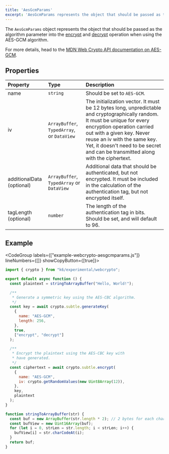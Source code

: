 ```yaml
---
title: 'AesGcmParams'
excerpt: 'AesGcmParams represents the object that should be passed as the algorithm parameter into the encrypt and decrypt operation when using the AES-GCM algorithm.'
---
```


The `AesGcmParams` object represents the object that should be passed as the algorithm parameter into the [encrypt](/javascript-api/k6-experimental/webcrypto/subtlecrypto/encrypt) and [decrypt](/javascript-api/k6-experimental/webcrypto/subtlecrypto/decrypt) operation when using the AES-GCM algorithm.

For more details, head to the [MDN Web Crypto API documentation on AES-GCM](https://developer.mozilla.org/en-US/docs/Web/API/AesGcmParams).

## Properties

| Property                  | Type                                       | Description                                                                                                                                                                                                                                                                                              |
| :------------------------ | :----------------------------------------- | :------------------------------------------------------------------------------------------------------------------------------------------------------------------------------------------------------------------------------------------------------------------------------------------------------- |
| name                      | `string`                                   | Should be set to `AES-GCM`.                                                                                                                                                                                                                                                                              |
| iv                        | `ArrayBuffer`, `TypedArray`, or `DataView` | The initialization vector. It must be 12 bytes long, unpredictable and cryptographically random. It must be unique for every encryption operation carried out with a given key. Never reuse an iv with the same key. Yet, it doesn't need to be secret and can be transmitted along with the ciphertext. |
| additionalData (optional) | `ArrayBuffer`, `TypedArray` or `DataView`  | Additional data that should be authenticated, but not encrypted. It must be included in the calculation of the authentication tag, but not encrypted itself.                                                                                                                                             |
| tagLength (optional)      | `number`                                   | The length of the authentication tag in bits. Should be set, and will default to 96.                                                                                                                                                                                                                     |

## Example

<CodeGroup labels={["example-webcrypto-aesgcmparams.js"]} lineNumbers={[]} showCopyButton={[true]}>

```javascript
import { crypto } from "k6/experimental/webcrypto";

export default async function () {
  const plaintext = stringToArrayBuffer("Hello, World!");

  /**
   * Generate a symmetric key using the AES-CBC algorithm.
   */
  const key = await crypto.subtle.generateKey(
    {
      name: "AES-GCM",
      length: 256,
    },
    true,
    ["encrypt", "decrypt"]
  );

  /**
   * Encrypt the plaintext using the AES-CBC key with
   * have generated.
   */
  const ciphertext = await crypto.subtle.encrypt(
    {
      name: "AES-GCM",
      iv: crypto.getRandomValues(new Uint8Array(12)),
    },
    key,
    plaintext
  );
}

function stringToArrayBuffer(str) {
  const buf = new ArrayBuffer(str.length * 2); // 2 bytes for each char
  const bufView = new Uint16Array(buf);
  for (let i = 0, strLen = str.length; i < strLen; i++) {
    bufView[i] = str.charCodeAt(i);
  }
  return buf;
}
```

</CodeGroup>